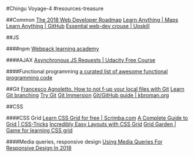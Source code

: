 #Chingu Voyage-4 #resources-treasure

##Common
[The 2018 Web Developer Roadmap](https://codeburst.io/the-2018-web-developer-roadmap-826b1b806e8d)
[Learn Anything | Maps](https://learn-anything.xyz/)
[Learn Anything | GitHub]( https://github.com/learn-anything/learn-anything)
[Essential web-dev crouse | Upskill](https://upskillcourses.com/p/essential-web-developer-course)

##JS

####npm
[Webpack learning academy](https://webpack.academy/)

####AJAX
[Asynchronous JS Requests | Udacity Free Course](https://in.udacity.com/course/asynchronous-javascript-requests--ud109)

####Functional programming
[a curated list of awesome functional programming code](https://github.com/stoeffel/awesome-fp-js)

##Git
[Francesco Agnoletto. How to not f-up your local files with Git](https://medium.com/@francesco.agnoletto/how-to-not-f-up-your-local-files-with-git-part-1-e0756c88fd3c)
[Learn Git branching](https://learngitbranching.js.org/)
[Try Git](https://learngitbranching.js.org/)
[Git Immersion](http://gitimmersion.com/)
[Git/GitHub guide | kbroman.org](http://kbroman.org/github_tutorial/)

##CSS

####CSS Grid
[Learn CSS Grid for free | Scrimba.com](https://scrimba.com/g/gR8PTE)
[A Complete Guide to Grid | CSS-Tricks](https://scrimba.com/g/gR8PTE)
[Incredibly Easy Layouts with CSS Grid](https://youtu.be/tFKrK4eAiUQ)
[Grid Garden | Game for learning CSS grid](http://cssgridgarden.com/)


####Media queries, responsive design
[Using Media Queries For Responsive Design In 2018](https://www.smashingmagazine.com/2018/02/media-queries-responsive-design-2018/)
